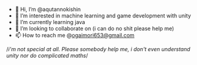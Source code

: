 - 👋 Hi, I’m @aqutannokishin
- 👀 I’m interested in machine learning and game development with unity
- 🌱 I’m currently learning java
- 💞️ I’m looking to collaborate on (i can do no shit please help me)
- 📫 How to reach me @ogaimori653@gmail.com

/*i'm not special at all. Please somebody help me, i don't even understand unity nor do complicated maths*/
